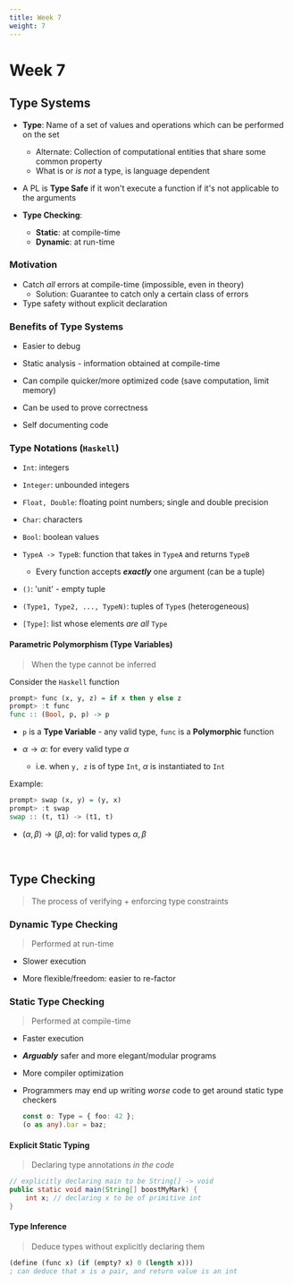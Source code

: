 ```yaml
---
title: Week 7
weight: 7
---
```


# Week 7

## Type Systems

- **Type**: Name of a set of values and operations which can be performed on the set
  - Alternate: Collection of computational entities that share some common property
  - What is or *is not* a type, is language dependent
  
- A PL is **Type Safe** if it won't execute a function if it's not applicable to the arguments

- **Type Checking**: 
  - **Static**: at compile-time
  - **Dynamic**: at run-time

### Motivation

- Catch *all* errors at compile-time (impossible, even in theory)
	- Solution: Guarantee to catch only a certain class of errors
- Type safety without explicit declaration

### Benefits of Type Systems

- Easier to debug

- Static analysis - information obtained at compile-time

- Can compile quicker/more optimized code (save computation, limit memory)

- Can be used to prove correctness

- Self documenting code

### Type Notations (`Haskell`)

- `Int`: integers

- `Integer`: unbounded integers

- `Float, Double`: floating point numbers; single and double precision

- `Char`: characters

- `Bool`: boolean values

- `TypeA -> TypeB`: function that takes in `TypeA` and returns `TypeB`
  - Every function accepts ***exactly*** one argument (can be a tuple)

- `()`: 'unit' - empty tuple

- `(Type1, Type2, ..., TypeN)`: tuples of `Type`s (heterogeneous)

- `[Type]`: list whose elements *are all* `Type`


#### Parametric Polymorphism (Type Variables)

> When the type cannot be inferred

Consider the `Haskell` function

```haskell
prompt> func (x, y, z) = if x then y else z
prompt> :t func
func :: (Bool, p, p) -> p
```

- `p` is a **Type Variable** - any valid type, `func` is a **Polymorphic** function

- $\alpha \to \alpha$: for every valid type $\alpha$
  - i.e. when `y, z` is of type `Int`, $\alpha$ is instantiated to `Int`

Example: 
```haskell
prompt> swap (x, y) = (y, x)
prompt> :t swap
swap :: (t, t1) -> (t1, t)
```

- $(\alpha, \beta) \to (\beta, \alpha)$: for valid types $\alpha, \beta$

<br />

## Type Checking

> The process of verifying + enforcing type constraints


### Dynamic Type Checking
> Performed at run-time

- Slower execution

- More flexible/freedom: easier to re-factor


### Static Type Checking
>  Performed at compile-time

- Faster execution

- **_Arguably_** safer and more elegant/modular programs

- More compiler optimization

- Programmers may end up writing *worse* code to get around static type checkers
  ```ts
  const o: Type = { foo: 42 };
  (o as any).bar = baz;
  ```

#### Explicit Static Typing
> Declaring type annotations *in the code*

```java
// explicitly declaring main to be String[] -> void
public static void main(String[] boostMyMark) {
	int x; // declaring x to be of primitive int
}
```

#### Type Inference
> Deduce types without explicitly declaring them

```scheme
(define (func x) (if (empty? x) 0 (length x)))
; can deduce that x is a pair, and return value is an int
```